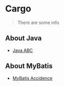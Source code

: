 # Cargo

> There are some info

## About Java

- [Java ABC](./java/java-basic.md)



## About MyBatis

- [MyBatis Accidence](./mybatis/mybatis-accidence.md)


